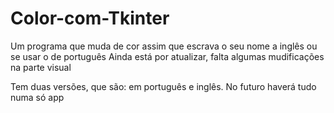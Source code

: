# Color-com-Tkinter
Um programa que muda de cor assim que escrava o seu nome a inglês ou se usar o de português
Ainda está por atualizar, falta algumas mudificações na parte visual

Tem duas versões, que são: em português e inglês.
No futuro haverá tudo numa só app
